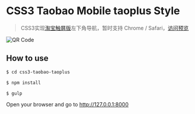 # CSS3 Taobao Mobile taoplus Style

> CSS3实现[淘宝触屏版](http://m.taobao.com/)左下角导航，暂时支持 Chrome / Safari，[访问预览](http://mittya.github.io/css3-taobao-taoplus/)


![QR Code](http://mittya.github.io/css3-taobao-taoplus/res/qr.png)



## How to use

```bash
$ cd css3-taobao-taoplus

$ npm install

$ gulp
```

Open your browser and go to http://127.0.0.1:8000

